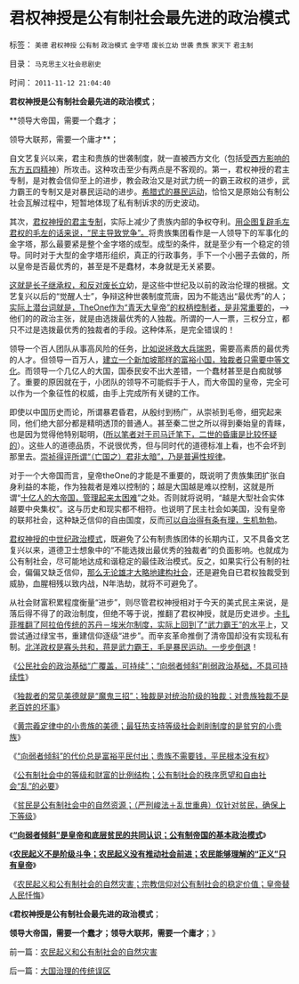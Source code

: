 # 君权神授是公有制社会最先进的政治模式

标签： `美德` `君权神授` `公有制` `政治模式` `金字塔` `废长立幼` `世袭` `贵族` `家天下` `君主制` 

目录： `马克思主义社会悲剧史`

时间： `2011-11-12 21:04:40`

**君权神授是公有制社会最先进的政治模式**；

**领导大帝国，需要一个蠢才；

领导大联邦，需要一个庸才**；

自文艺复兴以来，君主和贵族的世袭制度，就一直被西方文化（包括[受西方影响的东方五四精神](../../../2011/1/15/反思五四运动的局限性，道德治国不考虑国家成本；.md)）所攻击。这种攻击至少有两点是不客观的。第一，君权神授的君主专制，是对教会信仰至上的进步，教会政治又是对武力统一的霸王政权的进步，武力霸王的专制又是对暴民运动的进步。[希腊式的暴民运动](../../../2010/6/27/democray原意是平民(demos)疯狂(cracy)，区别在人权.md)，恰恰又是原始公有制公社会瓦解过程中，短暂地体现了私有制诉求的历史波动。

其次，[君权神授的君主专制](../../../2011/8/31/君权神授的进步性，法国式的“为人民服务”.md)，实际上减少了贵族内部的争权夺利。[用企图复辟毛左君权的毛左的话来说，“民主导致党争”。](http://darthvad.blog.163.com/blog/static/533994702011917035162/)将贵族集团看作是一人领导下的军事化的金字塔，那么最要紧是整个金字塔的成型。成型的条件，就是至少有一个稳定的领导。同时对于大型的金字塔形组织，真正的行政事务，手下一个小圈子去做的，所以皇帝是否最优秀的，甚至是不是蠢材，本身就是无关紧要。

[这就是长子继承权，和反对废长立](../../../2011/10/30/中世纪的长子继承权和领土完整.md)幼，是这些中世纪及以前的政治伦理的根据。文艺复兴以后的“觉醒人士”，争辩这种世袭制度荒唐，因为不能选出“最优秀”的人；[实际上潜台词就是，TheOne作为“青天大皇帝”的权柄控制者，是非常重要的](../../../2010/5/18/中央集权与死亡循环不可分割.md)，——>他们的的政治主张，就是由选拨最优秀的人独裁。所谓的一人一票，三权分立，都只不过是选拨最优秀的独裁者的手段。这种体系，是完全错误的！

领导一个百人团队从事高风险的任务，[比如说拯救大兵瑞恩](../../../2009/7/1/拯救小资瑞恩的八个美国大兵.md)，需要高素质的最优秀的人才。但领导一百万人，[建立一个新加坡那样的富裕小国，独裁者只需要中等文化](../../../2011/8/19/“成也行会，败也行会”的荷兰和威尼斯.md)。而领导一个几亿人的大国，国泰民安不出大差错，一个蠢材甚至是白痴就够了。重要的原因就在于，小团队的领导不可能假手于人，而大帝国的皇帝，完全可以作为一个象征性的权威，由手上完成所有关键的工作。

即使以中国历史而论，所谓暴君昏君，从殷纣到杨广，从崇祯到毛帝，细究起来同，他们绝大部分都是精明透顶的普通人。甚至秦二世之所以得到秦始皇的青睐，也是因为觉得他特别聪明，([所以笔者对于司马迁笔下，二世的昏庸是比较怀疑的](../../../2010/6/6/秦始皇是灭秦第一功臣；秦军尽数败亡于赵地是战略必然.md)）。这些人的道德品质，不说很优秀，但与同时代的道德标准上看，也不会坏到那里去。[崇祯得评所谓“（亡国之）君非太暗”，乃是普遍性规律](http://blog.sina.com.cn/u/5563a64d0100axhi)。

对于一个大帝国而言，皇帝theOne的才能是不重要的，既说明了贵族集团扩张自身利益的本能，作为独裁者是难以控制的；越是大国越是难以控制，这就是所谓“[十亿人的大帝国，管理起来太困难](../../../2011/1/29/“中央帝国太大了”太难管理了.md)”之处。否则就将说明，“越是大型社会实体越要中央集权”。这与历史和现实都不相符。也说明了民主社会如美国，没有皇帝的联邦社会，这种缺乏信仰的自由国度，反而[可以自治得有条有理，生机勃勃](../../../2010/5/6/为什么“缺乏信仰”的社会总是生机勃勃？.md)。

[君权神授的中世纪政治模式](../../../2011/2/1/人道主义如何构筑君权神授？.md)，既避免了公有制贵族团体的长期内讧，又不具备文艺复兴以来，道德卫士想象中的“不能选拨出最优秀的独裁者”的负面影响。也就成为公有制社会，尽可能地达成和谐稳定的最佳政治模式。反之，如果实行公有制的社会，偏偏又缺乏信仰，[那么无论雄才大略地建构社会](../../../2011/11/2/不惜他人一切代价的无私奋斗.md)，还是避免自已君权独裁受到威胁，血腥相残以致内战，N年浩劫，就将不可避免了。

从社会财富积累程度衡量“进步”，则尽管君权神授相对于今天的美式民主来说，是落后得不得了的政治制度，但绝不等于说，推翻了君权神授，就是历史进步。[卡扎菲推翻了阿拉伯传统的苏丹－埃米尔制度，实际上回到了“武力霸王”的水平](../../../2011/10/29/道德社会中的“打倒”和“平反”是啥回事？.md)上，又尝试通过绿宝书，重建信仰逐级“进步”。而辛亥革命推倒了清帝国却没有实现私有制。[北洋政权是寡头共和，蒋是武力霸王，毛是暴民运动。一步步倒退](../../../2011/1/17/唱戏的需要一个大花脸.md)！

《[公民社会的政治基础“广覆盖，可持续”；“向弱者倾斜”削弱政治基础，不具可持续性](../../../2011/11/9/公民社会的政治基础广覆盖，经济基础可持续.md)》

《[独裁者的常见美德就是“魔鬼三招”；独裁是对统治阶级的独裁；对贵族独裁不是老百姓的坏事](../../../2011/11/10/君主常见的美德和美国的扩张本性.md)》

《[黄宗羲定律中的小贵族的美德；最狂热支持等级社会剥削制度的是贫穷的小贵族](../../../2011/11/10/黄宗羲定律中的小贵族的美德.md)》

《[“向弱者倾斜”的代价总是富裕平民付出；贵族不需要钱，平民根本没有权](../../../2011/11/10/贵族不需要钱，平民根本没有权.md)》

《[公有制社会中的等级和财富的比例结构；公有制社会的秩序愿望和自由社会“乱”的必要](../../../2011/11/11/公有制社会中的等级和财富的比例结构.md)》

《[贫民是公有制社会中的自然资源；（严刑峻法＋乱世重典）仅针对贫民，确保上下等级](../../../2011/11/11/公有制的自然资源和严刑峻法.md)》

《[**“向弱者倾斜”是皇帝和底层贫民的共同认识；公有制帝国的基本政治模式**](../../../2011/11/11/很多贫民还是认毛主席的.md)》

《[**农民起义不是阶级斗争；农民起义没有推动社会前进；农民能够理解的“正义”只有皇帝**](../../../2011/11/11/很多贫民还是认毛主席的.md)》

《[农民起义和公有制社会的自然灾害；宗教信仰对公有制社会的稳定价值；皇帝替人民忏悔](../../../2011/11/12/农民起义和公有制社会的自然灾害.md)》

《**君权神授是公有制社会最先进的政治模式**；

**领导大帝国，需要一个蠢才；领导大联邦，需要一个庸才**；》



前一篇：[农民起义和公有制社会的自然灾害](../../../2011/11/12/农民起义和公有制社会的自然灾害.md)

后一篇：[大国治理的传统误区](../../../2011/11/12/大国治理的传统误区.md)